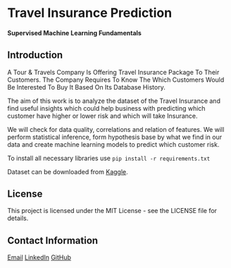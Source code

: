 # Travel Insurance Prediction 
#### Supervised Machine Learning Fundamentals

## Introduction

A Tour & Travels Company Is Offering Travel Insurance Package To Their Customers.
The Company Requires To Know The Which Customers Would Be Interested To Buy It Based On Its Database History.

The aim of this work is to analyze the dataset of the Travel Insurance and find useful insights which could help business with predicting which customer have higher or lower risk and which will take Insurance.

We will check for data quality, correlations and relation of features. We will perform statistical inference, form hypothesis base by what we find in our data and create machine learning models to predict which customer risk.

To install all necessary libraries use `pip install -r requirements.txt`

Dataset can be downloaded from 
[Kaggle](https://www.kaggle.com/datasets/tejashvi14/travel-insurance-prediction-data).


## License
This project is licensed under the MIT License - see the LICENSE file for details.

## Contact Information
[Email](ricardas.poskrebysev@gmail.com)
[LinkedIn](https://www.linkedin.com/in/ri%C4%8Dardas-poskreby%C5%A1evas-665207206/)
[GitHub](https://github.com/Riciokzz)
